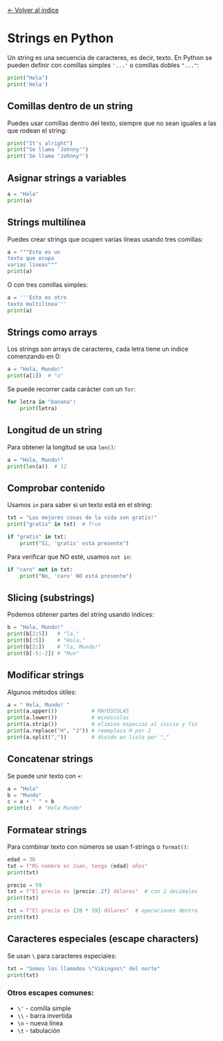 [← Volver al índice](README.md)

# Strings en Python

Un string es una secuencia de caracteres, es decir, texto. En Python se pueden definir con comillas simples `'...'` o comillas dobles `"..."`:

```python
print("Hola")
print('Hola')
```

## Comillas dentro de un string

Puedes usar comillas dentro del texto, siempre que no sean iguales a las que rodean el string:

```python
print("It's alright")
print("Se llama 'Johnny'")
print('Se llama "Johnny"')
```

## Asignar strings a variables

```python
a = "Hola"
print(a)
```

## Strings multilínea

Puedes crear strings que ocupen varias líneas usando tres comillas:

```python
a = """Esto es un
texto que ocupa
varias líneas"""
print(a)
```

O con tres comillas simples:

```python
a = '''Esto es otro
texto multilínea'''
print(a)
```

## Strings como arrays

Los strings son arrays de caracteres, cada letra tiene un índice comenzando en 0:

```python
a = "Hola, Mundo!"
print(a[1])  # "o"
```

Se puede recorrer cada carácter con un `for`:

```python
for letra in "banana":
    print(letra)
```

## Longitud de un string

Para obtener la longitud se usa `len()`:

```python
a = "Hola, Mundo!"
print(len(a))  # 12
```

## Comprobar contenido

Usamos `in` para saber si un texto está en el string:

```python
txt = "Las mejores cosas de la vida son gratis!"
print("gratis" in txt)  # True

if "gratis" in txt:
    print("Sí, 'gratis' está presente")
```

Para verificar que NO esté, usamos `not in`:

```python
if "caro" not in txt:
    print("No, 'caro' NO está presente")
```

## Slicing (substrings)

Podemos obtener partes del string usando índices:

```python
b = "Hola, Mundo!"
print(b[2:5])   # "la,"
print(b[:5])    # "Hola,"
print(b[2:])    # "la, Mundo!"
print(b[-5:-2]) # "Mun"
```

## Modificar strings

Algunos métodos útiles:

```python
a = " Hola, Mundo! "
print(a.upper())           # MAYÚSCULAS
print(a.lower())           # minúsculas
print(a.strip())           # elimina espacios al inicio y fin
print(a.replace("H", "J")) # reemplaza H por J
print(a.split(","))        # divide en lista por ","
```

## Concatenar strings

Se puede unir texto con `+`:

```python
a = "Hola"
b = "Mundo"
c = a + " " + b
print(c)  # "Hola Mundo"
```

## Formatear strings

Para combinar texto con números se usan f-strings o `format()`:

```python
edad = 36
txt = f"Mi nombre es Juan, tengo {edad} años"
print(txt)

precio = 59
txt = f"El precio es {precio:.2f} dólares"  # con 2 decimales
print(txt)

txt = f"El precio es {20 * 59} dólares"  # operaciones dentro
print(txt)
```

## Caracteres especiales (escape characters)

Se usan `\` para caracteres especiales:

```python
txt = "Somos los llamados \"Vikingos\" del norte"
print(txt)
```

### Otros escapes comunes:
- `\'` - comilla simple
- `\\` - barra invertida  
- `\n` - nueva línea
- `\t` - tabulación